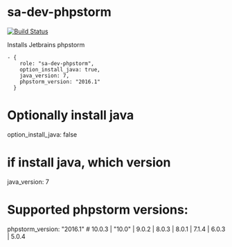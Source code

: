 sa-dev-phpstorm
===============

[![Build Status](https://travis-ci.org/softasap/sa-dev-phpstorm.svg?branch=master)](https://travis-ci.org/softasap/sa-dev-phpstorm)

Installs Jetbrains phpstorm

    - {
        role: "sa-dev-phpstorm",
        option_install_java: true,
        java_version: 7,
        phpstorm_version: "2016.1"
      }


# Optionally install java
option_install_java: false

# if install java, which version
java_version: 7

# Supported phpstorm versions:
phpstorm_version: "2016.1" # 10.0.3  | "10.0" | 9.0.2 | 8.0.3 | 8.0.1 | 7.1.4 | 6.0.3 | 5.0.4




